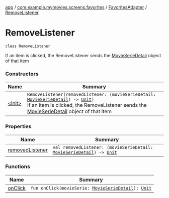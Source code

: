 [app](../../../index.md) / [com.example.mymovies.screens.favorites](../../index.md) / [FavoritesAdapter](../index.md) / [RemoveListener](./index.md)

# RemoveListener

`class RemoveListener`

If an item is clicked, the RemoveListener sends the [MovieSerieDetail](../../../com.example.mymovies.models/-movie-serie-detail/index.md) object of that item

### Constructors

| Name | Summary |
|---|---|
| [&lt;init&gt;](-init-.md) | `RemoveListener(removedListener: (movieSerieDetail: `[`MovieSerieDetail`](../../../com.example.mymovies.models/-movie-serie-detail/index.md)`) -> `[`Unit`](https://kotlinlang.org/api/latest/jvm/stdlib/kotlin/-unit/index.html)`)`<br>If an item is clicked, the RemoveListener sends the [MovieSerieDetail](../../../com.example.mymovies.models/-movie-serie-detail/index.md) object of that item |

### Properties

| Name | Summary |
|---|---|
| [removedListener](removed-listener.md) | `val removedListener: (movieSerieDetail: `[`MovieSerieDetail`](../../../com.example.mymovies.models/-movie-serie-detail/index.md)`) -> `[`Unit`](https://kotlinlang.org/api/latest/jvm/stdlib/kotlin/-unit/index.html) |

### Functions

| Name | Summary |
|---|---|
| [onClick](on-click.md) | `fun onClick(movieSerie: `[`MovieSerieDetail`](../../../com.example.mymovies.models/-movie-serie-detail/index.md)`): `[`Unit`](https://kotlinlang.org/api/latest/jvm/stdlib/kotlin/-unit/index.html) |
